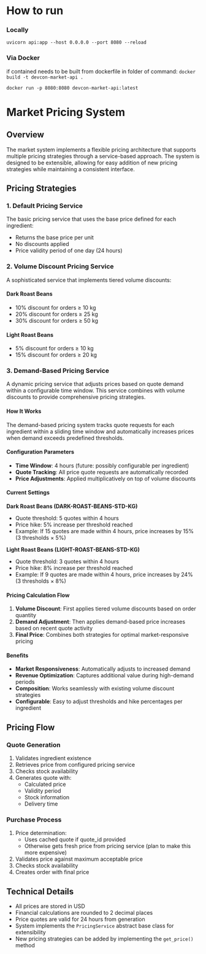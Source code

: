 # How to run

### Locally
`uvicorn api:app --host 0.0.0.0 --port 8080 --reload`

### Via Docker
if contained needs to be built from dockerfile in folder of command: `docker build -t devcon-market-api .`

`docker run -p 8080:8080 devcon-market-api:latest`

# Market Pricing System

## Overview
The market system implements a flexible pricing architecture that supports multiple pricing strategies through a service-based approach. The system is designed to be extensible, allowing for easy addition of new pricing strategies while maintaining a consistent interface.

## Pricing Strategies

### 1. Default Pricing Service
The basic pricing service that uses the base price defined for each ingredient:
- Returns the base price per unit
- No discounts applied
- Price validity period of one day (24 hours)

### 2. Volume Discount Pricing Service
A sophisticated service that implements tiered volume discounts:

#### Dark Roast Beans
- 10% discount for orders ≥ 10 kg
- 20% discount for orders ≥ 25 kg
- 30% discount for orders ≥ 50 kg

#### Light Roast Beans
- 5% discount for orders ≥ 10 kg
- 15% discount for orders ≥ 20 kg

### 3. Demand-Based Pricing Service
A dynamic pricing service that adjusts prices based on quote demand within a configurable time window. This service combines with volume discounts to provide comprehensive pricing strategies.

#### How It Works
The demand-based pricing system tracks quote requests for each ingredient within a sliding time window and automatically increases prices when demand exceeds predefined thresholds.

#### Configuration Parameters
- **Time Window**: 4 hours (future: possibly configurable per ingredient)
- **Quote Tracking**: All price quote requests are automatically recorded
- **Price Adjustments**: Applied multiplicatively on top of volume discounts

#### Current Settings

**Dark Roast Beans (DARK-ROAST-BEANS-STD-KG)**
- Quote threshold: 5 quotes within 4 hours
- Price hike: 5% increase per threshold reached
- Example: If 15 quotes are made within 4 hours, price increases by 15% (3 thresholds × 5%)

**Light Roast Beans (LIGHT-ROAST-BEANS-STD-KG)**
- Quote threshold: 3 quotes within 4 hours
- Price hike: 8% increase per threshold reached
- Example: If 9 quotes are made within 4 hours, price increases by 24% (3 thresholds × 8%)

#### Pricing Calculation Flow
1. **Volume Discount**: First applies tiered volume discounts based on order quantity
2. **Demand Adjustment**: Then applies demand-based price increases based on recent quote activity
3. **Final Price**: Combines both strategies for optimal market-responsive pricing

#### Benefits
- **Market Responsiveness**: Automatically adjusts to increased demand
- **Revenue Optimization**: Captures additional value during high-demand periods
- **Composition**: Works seamlessly with existing volume discount strategies
- **Configurable**: Easy to adjust thresholds and hike percentages per ingredient

## Pricing Flow

### Quote Generation
1. Validates ingredient existence
2. Retrieves price from configured pricing service
3. Checks stock availability
4. Generates quote with:
   - Calculated price
   - Validity period
   - Stock information
   - Delivery time

### Purchase Process
1. Price determination:
   - Uses cached quote if quote_id provided
   - Otherwise gets fresh price from pricing service (plan to make this more expensive)
2. Validates price against maximum acceptable price
3. Checks stock availability
4. Creates order with final price

## Technical Details

- All prices are stored in USD
- Financial calculations are rounded to 2 decimal places
- Price quotes are valid for 24 hours from generation
- System implements the `PricingService` abstract base class for extensibility
- New pricing strategies can be added by implementing the `get_price()` method
